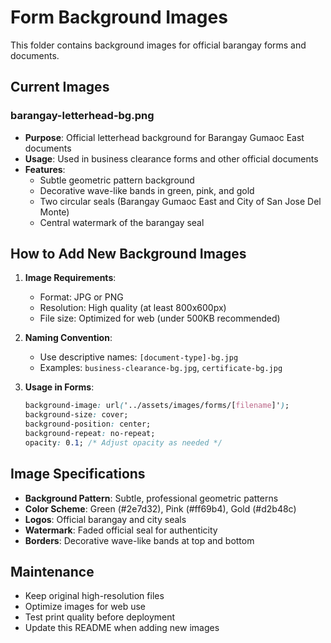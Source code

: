 # Form Background Images

This folder contains background images for official barangay forms and documents.

## Current Images

### barangay-letterhead-bg.png
- **Purpose**: Official letterhead background for Barangay Gumaoc East documents
- **Usage**: Used in business clearance forms and other official documents
- **Features**: 
  - Subtle geometric pattern background
  - Decorative wave-like bands in green, pink, and gold
  - Two circular seals (Barangay Gumaoc East and City of San Jose Del Monte)
  - Central watermark of the barangay seal

## How to Add New Background Images

1. **Image Requirements**:
   - Format: JPG or PNG
   - Resolution: High quality (at least 800x600px)
   - File size: Optimized for web (under 500KB recommended)

2. **Naming Convention**:
   - Use descriptive names: `[document-type]-bg.jpg`
   - Examples: `business-clearance-bg.jpg`, `certificate-bg.jpg`

3. **Usage in Forms**:
   ```css
   background-image: url('../assets/images/forms/[filename]');
   background-size: cover;
   background-position: center;
   background-repeat: no-repeat;
   opacity: 0.1; /* Adjust opacity as needed */
   ```

## Image Specifications

- **Background Pattern**: Subtle, professional geometric patterns
- **Color Scheme**: Green (#2e7d32), Pink (#ff69b4), Gold (#d2b48c)
- **Logos**: Official barangay and city seals
- **Watermark**: Faded official seal for authenticity
- **Borders**: Decorative wave-like bands at top and bottom

## Maintenance

- Keep original high-resolution files
- Optimize images for web use
- Test print quality before deployment
- Update this README when adding new images 